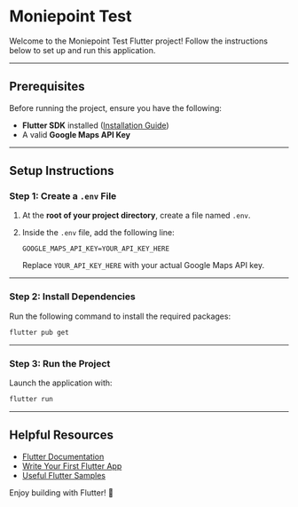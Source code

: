 # Moniepoint Test

Welcome to the Moniepoint Test Flutter project! Follow the instructions below to set up and run this application.

---

## Prerequisites

Before running the project, ensure you have the following:

- **Flutter SDK** installed ([Installation Guide](https://docs.flutter.dev/get-started/install))
- A valid **Google Maps API Key**

---

## Setup Instructions

### Step 1: Create a `.env` File
1. At the **root of your project directory**, create a file named `.env`.
2. Inside the `.env` file, add the following line:

   ```plaintext
   GOOGLE_MAPS_API_KEY=YOUR_API_KEY_HERE
   ```

   Replace `YOUR_API_KEY_HERE` with your actual Google Maps API key.

---

### Step 2: Install Dependencies
Run the following command to install the required packages:

```bash
flutter pub get
```

---

### Step 3: Run the Project
Launch the application with:

```bash
flutter run
```

---

## Helpful Resources

- [Flutter Documentation](https://docs.flutter.dev/)
- [Write Your First Flutter App](https://docs.flutter.dev/get-started/codelab)
- [Useful Flutter Samples](https://docs.flutter.dev/cookbook)

Enjoy building with Flutter! 🚀